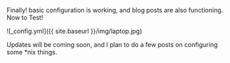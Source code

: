 Finally! basic configuration is working, and blog posts are also functioning. Now to Test!

![_config.yml]({{ site.baseurl }}/img/laptop.jpg)

Updates will be coming soon, and I plan to do a few posts on configuring some *nix things.